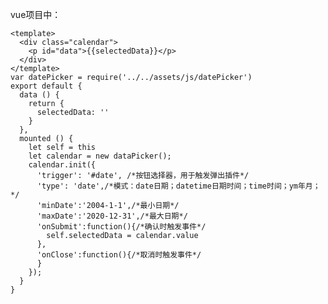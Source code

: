 vue项目中：
	
	<template>
	  <div class="calendar">
	    <p id="data">{{selectedData}}</p>
	  </div>
	</template>
	var datePicker = require('../../assets/js/datePicker')
	export default {
	  data () {
	    return {
	      selectedData: ''
	    }
	  },
	  mounted () {
	    let self = this
	    let calendar = new dataPicker();
	    calendar.init({
	      'trigger': '#date', /*按钮选择器，用于触发弹出插件*/
	      'type': 'date',/*模式：date日期；datetime日期时间；time时间；ym年月；*/
	      'minDate':'2004-1-1',/*最小日期*/
	      'maxDate':'2020-12-31',/*最大日期*/
	      'onSubmit':function(){/*确认时触发事件*/
	        self.selectedData = calendar.value
	      },
	      'onClose':function(){/*取消时触发事件*/
	      }
	    });
	  }
	}